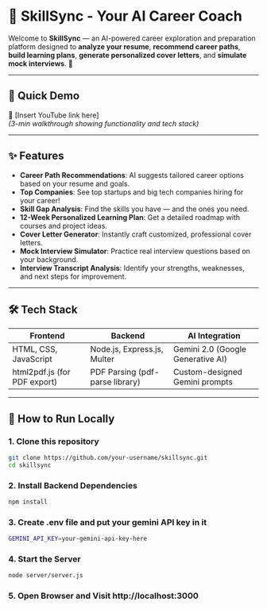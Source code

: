 # 🔮 SkillSync - Your AI Career Coach

Welcome to **SkillSync** — an AI-powered career exploration and preparation platform designed to **analyze your resume**, **recommend career paths**, **build learning plans**, **generate personalized cover letters**, and **simulate mock interviews**. 🚀


---

## 📸 Quick Demo
🎥 [Insert YouTube link here]  
*(3-min walkthrough showing functionality and tech stack)*

---

## ✨ Features

- **Career Path Recommendations**: AI suggests tailored career options based on your resume and goals.
- **Top Companies**: See top startups and big tech companies hiring for your career!
- **Skill Gap Analysis**: Find the skills you have — and the ones you need.
- **12-Week Personalized Learning Plan**: Get a detailed roadmap with courses and project ideas.
- **Cover Letter Generator**: Instantly craft customized, professional cover letters.
- **Mock Interview Simulator**: Practice real interview questions based on your background.
- **Interview Transcript Analysis**: Identify your strengths, weaknesses, and next steps for improvement.

---

## 🛠️ Tech Stack

| Frontend                   | Backend                        | AI Integration             |
|-----------------------------|---------------------------------|-----------------------------|
| HTML, CSS, JavaScript       | Node.js, Express.js, Multer     | Gemini 2.0 (Google Generative AI) |
| html2pdf.js (for PDF export) | PDF Parsing (pdf-parse library) | Custom-designed Gemini prompts |

---

## 🚀 How to Run Locally

### 1. Clone this repository

```bash
git clone https://github.com/your-username/skillsync.git
cd skillsync
```

### 2. Install Backend Dependencies

```bash
npm install
```

### 3. Create .env file and put your gemini API key in it

```bash
GEMINI_API_KEY=your-gemini-api-key-here
```

### 4. Start the Server

```bash
node server/server.js
```

### 5. Open Browser and Visit http://localhost:3000

